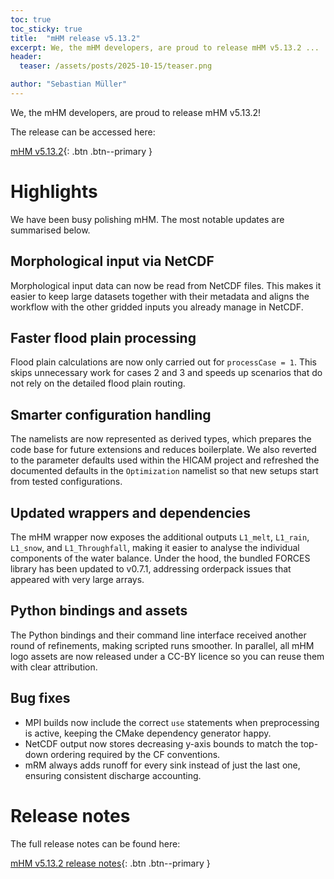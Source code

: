 ```yaml
---
toc: true
toc_sticky: true
title:  "mHM release v5.13.2"
excerpt: We, the mHM developers, are proud to release mHM v5.13.2 ...
header:
  teaser: /assets/posts/2025-10-15/teaser.png

author: "Sebastian Müller"
---
```


We, the mHM developers, are proud to release mHM v5.13.2!

The release can be accessed here:

[mHM v5.13.2](https://git.ufz.de/mhm/mhm/-/releases/v5.13.2){: .btn .btn--primary }

# Highlights

We have been busy polishing mHM. The most notable updates are summarised below.

## Morphological input via NetCDF

Morphological input data can now be read from NetCDF files. This makes it easier to keep large datasets together with their metadata and aligns the workflow with the other gridded inputs you already manage in NetCDF.

## Faster flood plain processing

Flood plain calculations are now only carried out for `processCase = 1`. This skips unnecessary work for cases 2 and 3 and speeds up scenarios that do not rely on the detailed flood plain routing.

## Smarter configuration handling

The namelists are now represented as derived types, which prepares the code base for future extensions and reduces boilerplate. We also reverted to the parameter defaults used within the HICAM project and refreshed the documented defaults in the `Optimization` namelist so that new setups start from tested configurations.

## Updated wrappers and dependencies

The mHM wrapper now exposes the additional outputs `L1_melt`, `L1_rain`, `L1_snow`, and `L1_Throughfall`, making it easier to analyse the individual components of the water balance. Under the hood, the bundled FORCES library has been updated to v0.7.1, addressing orderpack issues that appeared with very large arrays.

## Python bindings and assets

The Python bindings and their command line interface received another round of refinements, making scripted runs smoother. In parallel, all mHM logo assets are now released under a CC-BY licence so you can reuse them with clear attribution.

## Bug fixes

- MPI builds now include the correct `use` statements when preprocessing is active, keeping the CMake dependency generator happy.
- NetCDF output now stores decreasing y-axis bounds to match the top-down ordering required by the CF conventions.
- mRM always adds runoff for every sink instead of just the last one, ensuring consistent discharge accounting.

# Release notes

The full release notes can be found here:

[mHM v5.13.2 release notes](https://mhm-ufz.org/about/releases/#mhm-v5132-oct-2025){: .btn .btn--primary }
